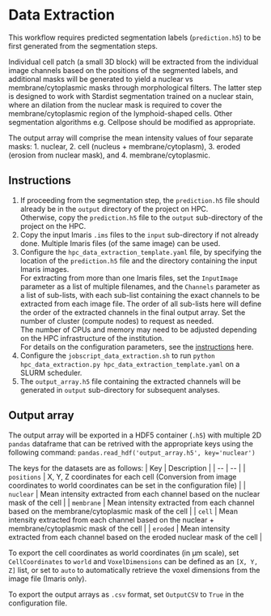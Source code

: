 # Data Extraction

This workflow requires predicted segmentation labels (`prediction.h5`) to be first generated from the segmentation steps.

Individual cell patch (a small 3D block) will be extracted from the individual image channels based on the positions of the segmented labels, and additional masks will be generated to yield a nuclear vs membrane/cytoplasmic masks through morphological filters. The latter step is designed to work with Stardist segmentation trained on a nuclear stain, where an dilation from the nuclear mask is required to cover the membrane/cytoplasmic region of the lymphoid-shaped cells. Other segmentation algorithms e.g. Cellpose should be modified as appropriate.

The output array will comprise the mean intensity values of four separate masks: 1. nuclear, 2. cell (nucleus + membrane/cytoplasm), 3. eroded (erosion from nuclear mask), and 4. membrane/cytoplasmic.

## Instructions

1. If proceeding from the segmentation step, the `prediction.h5` file should already be in the `output` directory of the project on HPC.   
  Otherwise, copy the `prediction.h5` file to the `output` sub-directory of the project on the HPC.
2. Copy the input Imaris `.ims` files to the `input` sub-directory if not already done. Multiple Imaris files (of the same image) can be used.
3. Configure the `hpc_data_extraction_template.yaml` file, by specifying the location of the `prediction.h5` file and the directory containing the input Imaris images.   
   For extracting from more than one Imaris files, set the `InputImage` parameter as a list of multiple filenames, and the `Channels` parameter as a list of sub-lists, with each sub-list containing the exact channels to be extracted from each image file. The order of all sub-lists here will define the order of the extracted channels in the final output array.
   Set the number of cluster (compute nodes) to request as needed.   
   The number of CPUs and memory may need to be adjusted depending on the HPC infrastructure of the institution.   
   For details on the configuration parameters, see the [instructions](/doc/configuration_hpc_data_extraction.md) here.
5. Configure the `jobscript_data_extraction.sh` to run `python hpc_data_extraction.py hpc_data_extraction_template.yaml` on a SLURM scheduler.
6. The `output_array.h5` file containing the extracted channels will be generated in `output` sub-directory for subsequent analyses.

## Output array
The output array will be exported in a HDF5 container (`.h5`) with multiple 2D `pandas` dataframe that can be retrived with the appropriate keys using the following command: `pandas.read_hdf('output_array.h5', key='nuclear')`

The keys for the datasets are as follows:
| Key | Description |
| -- | -- |
| `positions` |  X, Y, Z coordinates for each cell (Conversion from image coordinates to world coordinates can be set in the configuration file) |
| `nuclear` | Mean intensity extracted from each channel based on the nuclear mask of the cell |
| `membrane` | Mean intensity extracted from each channel based on the membrane/cytoplasmic mask of the cell |
| `cell` | Mean intensity extracted from each channel based on the nuclear + membrane/cytoplasmic mask of the cell |
| `eroded` | Mean intensity extracted from each channel based on the eroded nuclear mask of the cell |

To export the cell coordinates as world coordinates (in µm scale), set `CellCoordinates` to `world` and `VoxelDimensions` can be defined as an `[X, Y, Z]` list, or set to `auto` to automatically retrieve the voxel dimensions from the image file (Imaris only).   

To export the output arrays as `.csv` format, set `OutputCSV` to `True` in the configuration file.
